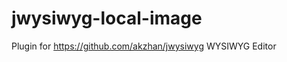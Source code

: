 jwysiwyg-local-image
====================

Plugin for https://github.com/akzhan/jwysiwyg WYSIWYG Editor